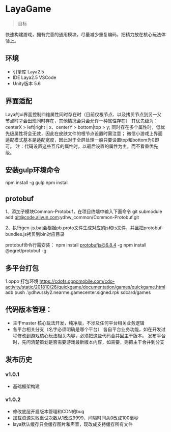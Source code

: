 # LayaGame

> 目标

快速构建游戏，拥有完善的通用模块，尽量减少重复编码，把精力放在核心玩法体验上。

## 环境

* 引擎库 Laya2.5
* IDE Laya2.5 VSCode
* Unity版本 5.6

## 界面适配
Laya的ui界面控制四维属性同时存在时（目前仅根节点、以及拷贝节点到另一父节点时才会出现同时存在，其他情况会只会允许一种属性存在）
其优先级为：centerX > left|right | x、centerY > bottom|top > y;
同时存在多个属性时，低优先级属性将会无效，因此在皮肤文件的根节点设置时需注意；
微信小游戏上界面适配模式基本是适配宽度，因此对于全屏处理一般只要设置top和bottom为0即可。
注：代码设置这些互斥的属性时，以最后设置的属性为主，而不看重优先级。

## 安装gulp环境命令
npm install -g gulp
npm install

## protobuf
1、添加子模块Common-Protobuf，在项目终端中输入下面命令
git submodule add git@code.aliyun.com:ydhw_common/Common-Protobuf.git

2、执行gen-js.bat会根据pb.proto文件生成对应的js和ts文件，并且把protobuf-bundles.js拷贝到bin对应目录

protobuf命令行需安装：
npm install protobufjs@6.8.4 -g
npm install @egret/protobuf -g

## 多平台打包

1.oppo 打包环境
https://cdofs.oppomobile.com/cdo-activity/static/201810/26/quickgame/documentation/games/quickgame.html
adb push .\ydhw.ssly2.nearme.gamecenter.signed.rpk sdcard/games


## 代码版本管理：	
- 主干master	核心玩法开发，纯净版，不涉及任何平台相关业务逻辑
- 各平台相关分支（名字必须明确是哪个平台）	各自平台业务功能，如在开发过程修改到游戏核心玩法相关内容，必须把这些代码合并回主干版本。
	发布平台时，先问清楚策划是否需要游戏最新版本内容，如需要，则把主干合并到分支


## 发布历史

### v1.0.1

- 基础框架构建

### v1.0.2

- 修改底层开启版本管理和CDN的bug
- 加载资源失败重试次数从1改成9999，间隔时间从0改成100毫秒
- laya默认缓存只会缓存图片和声音，现改成支持缓存所有文件




